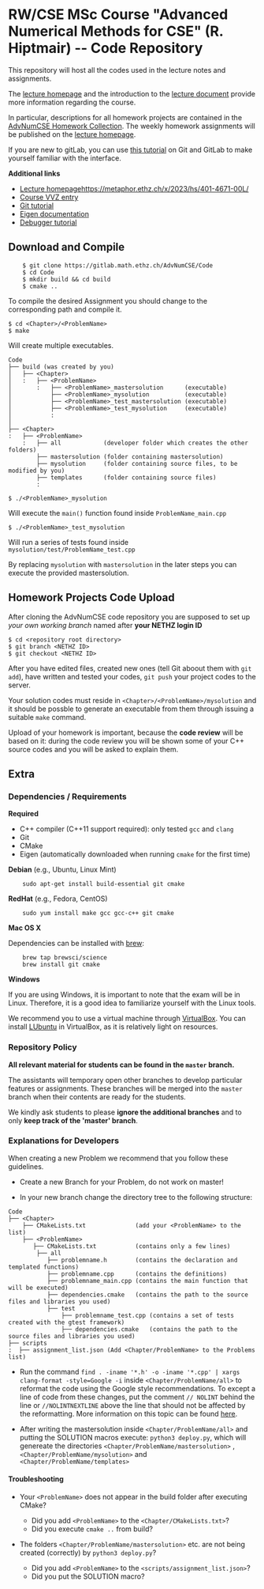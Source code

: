 # RW/CSE MSc Course "Advanced Numerical Methods for CSE" (R. Hiptmair) -- Code Repository

This repository will host all the codes used in the lecture notes and assignments.

The [lecture homepage](https://metaphor.ethz.ch/x/2023/hs/401-4671-00L/) and the
introduction to the [lecture
document](https://people.math.ethz.ch/~grsam/ADVNCSE/ADVNCSE.pdf) provide more information
regarding the course. 

In particular, descriptions for all homework projects are contained in the [AdvNumCSE
Homework
Collection](https://people.math.ethz.ch/~grsam/ADVNCSE/HOMEWORK/ADVNCSEProblems.pdf). The
weekly homework assignments will be published on the [lecture homepage](https://metaphor.ethz.ch/x/2023/hs/401-4671-00L/).

If you are new to gitLab, you can use [this tutorial](https://gitlab.math.ethz.ch/tille/gitlab-introduction) on Git and GitLab 
to make yourself familiar with the interface.

**Additional links**

- [Lecture homepage]()https://metaphor.ethz.ch/x/2023/hs/401-4671-00L/
- [Course VVZ entry](https://www.vorlesungen.ethz.ch/Vorlesungsverzeichnis/lerneinheit.view?semkez=2023W&ansicht=ALLE&lerneinheitId=174538&lang=de)
- [Git tutorial](https://gitlab.math.ethz.ch/tille/gitlab-introduction/blob/master/git/README.md)
- [Eigen documentation](http://eigen.tuxfamily.org/dox/)
- [Debugger tutorial](https://gitlab.math.ethz.ch/tille/debugging-cpp-code-with-lldb)

## Download and Compile

        $ git clone https://gitlab.math.ethz.ch/AdvNumCSE/Code
        $ cd Code
        $ mkdir build && cd build
        $ cmake ..

To compile the desired Assignment you should change to the corresponding path and compile it.

    $ cd <Chapter>/<ProblemName>
    $ make

Will create multiple executables.
```
Code
├── build (was created by you)
│   ├── <Chapter>
│   :   ├── <ProblemName>
│       :   ├── <ProblemName>_mastersolution      (executable)
│           ├── <ProblemName>_mysolution          (executable)
│           ├── <ProblemName>_test_mastersolution (executable)
│           ├── <ProblemName>_test_mysolution     (executable)
│           :
│
├── <Chapter>
:   ├── <ProblemName>
    :   ├── all            (developer folder which creates the other folders)
        ├── mastersolution (folder containing mastersolution)
        ├── mysolution     (folder containing source files, to be modified by you)
        ├── templates      (folder containing source files)
        :
```
    
    $ ./<ProblemName>_mysolution 
Will execute the `main()` function found inside `ProblemName_main.cpp`

    $ ./<ProblemName>_test_mysolution 
Will run a series of tests found inside `mysolution/test/ProblemName_test.cpp`

By replacing `mysolution` with `mastersolution` in the later steps you can execute the provided mastersolution.

## Homework Projects Code Upload

After cloning the AdvNumCSE code repository you are supposed to set up _your own working
branch_ named after **your NETHZ login ID**

	$ cd <repository root directory>
	$ git branch <NETHZ ID>
	$ git checkout <NETHZ ID>

After you have edited files, created new ones (tell Git aboout them with `git add`), have
written and tested your codes, `git push` your project codes to the server. 

Your solution codes must reside in `<Chapter>/<ProblemName>/mysolution` and it should be
possble to generate an executable from them through issuing a suitable `make` command. 

Upload of your homework is important, because the **code review** will be based on it:
during the code review you will be shown some of your C++ source codes and you will be asked to
explain them. 

## Extra

### Dependencies / Requirements

**Required**

- C++ compiler (C++11 support required): only tested `gcc` and `clang`
- Git
- CMake
- Eigen (automatically downloaded when running `cmake` for the first time)

__Debian__ (e.g., Ubuntu, Linux Mint)

        sudo apt-get install build-essential git cmake

__RedHat__ (e.g., Fedora, CentOS)

        sudo yum install make gcc gcc-c++ git cmake

__Mac OS X__

Dependencies can be installed with [brew](http://brew.sh/):

        brew tap brewsci/science
        brew install git cmake
	
__Windows__

If you are using Windows, it is important to note that the exam will be in Linux.
Therefore, it is a good idea to familiarize yourself with the Linux tools.

We recommend you to use a virtual machine through [VirtualBox](https://www.virtualbox.org/).
You can install [LUbuntu](http://lubuntu.net/) in VirtualBox,
as it is relatively light on resources.

### Repository Policy

__All relevant material for students can be found in the `master` branch.__

The assistants will temporary open other branches to develop particular features or assignments.
These branches will be merged into the `master` branch when their contents are ready for the students.

We kindly ask students to please __ignore the additional branches__ and to only __keep track of the 'master' branch__.

### Explanations for  Developers

When creating a new Problem we recommend that you follow these guidelines.
-  Create a new Branch for your Problem, do not work on master!

-  In your new branch change the directory tree to the following structure:
```
Code
├── <Chapter>
    ├── CMakeLists.txt              (add your <ProblemName> to the list)
    ├── <ProblemName>               
       ├── CMakeLists.txt           (contains only a few lines)
        ├── all 
           ├── problemname.h        (contains the declaration and templated functions)
           ├── problemname.cpp      (contains the definitions)
           ├── problemname_main.cpp (contains the main function that will be executed)
           ├── dependencies.cmake   (contains the path to the source files and libraries you used)         
           ├── test
               ├── problemname_test.cpp (contains a set of tests created with the gtest framework)
               ├── dependencies.cmake   (contains the path to the source files and libraries you used)         
├── scripts 
:  ├── assignment_list.json (Add <Chapter/ProblemName> to the Problems list)       
```

- Run the command `find . -iname '*.h' -o -iname '*.cpp' | xargs clang-format -style=Google -i` inside `<Chapter/ProblemName/all>` 
to reformat the code using the Google style recommendations. To except a line of code from these changes, put the comment `// NOLINT` behind the line or 
`//NOLINTNEXTLINE` above the line that should not be affected by the reformatting. More information on this topic can be found [here](https://clang.llvm.org/extra/clang-tidy/).


- After writing the mastersolution inside `<Chapter/ProblemName/all>` and putting the SOLUTION macros execute:
`python3 deploy.py`, which will genereate the directories `<Chapter/ProblemName/mastersolution>` , `<Chapter/ProblemName/mysolution>` and `<Chapter/ProblemName/templates>`

#### Troubleshooting

- Your `<ProblemName>` does not appear in the build folder after executing CMake?

  - Did you add `<ProblemName>` to the `<Chapter/CMakeLists.txt>`?
  - Did you execute `cmake ..` from build?


- The folders `<Chapter/ProblemName/mastersolution>` etc. are not being created (correctly) by `python3 deploy.py`?

    - Did you add `<ProblemName>` to the `<scripts/assignment_list.json>`?
    - Did you put the SOLUTION macro?
